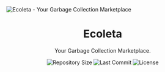 <img alt="Ecoleta - Your Garbage Collection Marketplace" title="Ecoleta - Your Garbage Collection Marketplace" src="resources/ecoleta.png" />

<h1 align="center">
  Ecoleta
</h1>

<p align="center">Your Garbage Collection Marketplace.</p>

<p align="center">
  <a href="#" style="text-decoration: none">
    <img alt="Repository Size" src="https://img.shields.io/github/repo-size/andre-silva-14/ecoleta" />
  </a>

  <a href="#" style="text-decoration: none">
    <img alt="Last Commit" src="https://img.shields.io/github/last-commit/andre-silva-14/ecoleta" />
  </a>

  <a href="LICENSE" style="text-decoration: none">
    <img alt="License" src="https://img.shields.io/github/license/andre-silva-14/ecoleta?color=3FB913" />
  </a>
  
</p>
